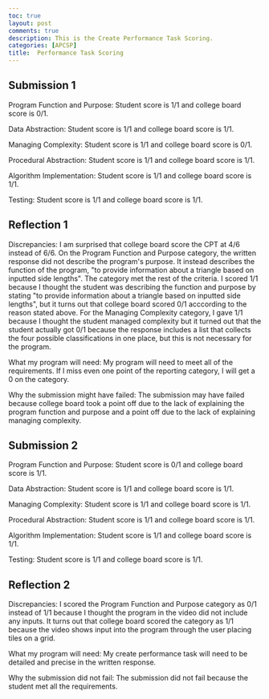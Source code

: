 ```yaml
---
toc: true
layout: post
comments: true
description: This is the Create Performance Task Scoring.
categories: [APCSP]
title:  Performance Task Scoring
---
```


## Submission 1

Program Function and Purpose: Student score is 1/1 and college board score is 0/1.

Data Abstraction: Student score is 1/1 and college board score is 1/1.

Managing Complexity: Student score is 1/1 and college board score is 0/1.   

Procedural Abstraction: Student score is 1/1 and college board score is 1/1.

Algorithm Implementation: Student score is 1/1 and college board score is 1/1. 

Testing: Student score is 1/1 and college board score is 1/1.

## Reflection 1
Discrepancies: I am surprised that college board score the CPT at 4/6 instead of 6/6. On the Program Function and Purpose category, the written response did not describe the program's purpose. It instead describes the function of the program, "to provide information about a triangle based on inputted side lengths". The category met the rest of the criteria. I scored 1/1 because I thought the student was describing the function and purpose by stating "to provide information about a triangle based on inputted side lengths", but it turns out that college board scored 0/1 acccording to the reason stated above. For the Managing Complexity category, I gave 1/1 because I thought the student managed complexity but it turned out that the student actually got 0/1 because the response includes a list that collects the four possible classifications in one place, but this is not necessary for the program.

What my program will need: My program will need to meet all of the requirements. If I miss even one point of the reporting category, I will get a 0 on the category.

Why the submission might have failed: The submission may have failed because college board took a point off due to the lack of explaining the program function and purpose and a point off due to the lack of explaining managing complexity.

## Submission 2
Program Function and Purpose: Student score is 0/1 and college board score is 1/1.

Data Abstraction: Student score is 1/1 and college board score is 1/1.

Managing Complexity: Student score is 1/1 and college board score is 1/1.   

Procedural Abstraction: Student score is 1/1 and college board score is 1/1.

Algorithm Implementation: Student score is 1/1 and college board score is 1/1. 

Testing: Student score is 1/1 and college board score is 1/1.

## Reflection 2
Discrepancies: I scored the Program Function and Purpose category as 0/1 instead of 1/1 because I thought the program in the video did not include any inputs. It turns out that college board scored the category as 1/1 because the video shows input into the program through the user placing tiles on a grid. 

What my program will need: My create performance task will need to be detailed and precise in the written response.

Why the submission did not fail: The submission did not fail because the student met all the requirements.